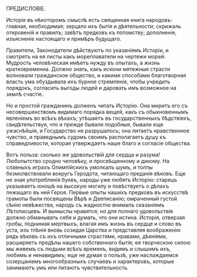 ПРЕДИСЛОВІЕ.

Исторія въ нѣкоторомъ смыслѣ есть священная книга народовъ: главная, необходимая; зерцало ихъ бытія и дѣятельности; скрижаль откровеній и правилъ; завѣтъ предковъ къ потомству; дополненіе, изъясненіе настоящаго и примѣръ будущаго.

Правители, Законодатели дѣйствуютъ по указаніямъ Исторіи, и смотрятъ на ея листы какъ мореплаватели на чертежи морей. Мудрость человѣческая имѣетъ нужду въ опытахъ, а жизнь кратковременна. Должно знать, какъ искони мятежныя страсти волновали гражданское общество, и какими способами благотворная власть ума обуздывала ихъ бурное стремленіе, чтобы учредить порядокъ, согласить выгоды людей и даровать имъ возможное на землѣ счастіе. 

Но и простой гражданинъ долженъ читать Исторію. Она миритъ его съ несовершенствомъ видимаго порядка вещей, какъ съ обыкновеннымъ явленіемъ во всѣхъ вѣкахъ; утѣшаетъ въ государственныхъ бѣдствіяхъ, свидѣтельствуя, что и прежде бывали подобныя, бывали еще ужаснѣйшія, и Государство не разрушалось; она питаетъ нравственное чувство, и праведнымъ судомъ своимъ располагаетъ душу къ справедливости, которая утверждаетъ наше благо и согласіе общества. 

Вотъ польза: сколько же удовольствій для сердца и разума! Любопытство сродно человѣку, и просвѣщенному и дикому. На славныхъ играхъ Олимпійскихъ умолкалъ шумъ, и толпы безмолвствовали вокругъ Геродота, читающаго преданія вѣковъ. Еще не зная употребленія буквъ, народы уже любятъ Исторію: старецъ указываетъ юношѣ на высокую могилу и повѣствуетъ о дѣлахъ лежащаго въ ней Героя. Первые опыты нашихъ предковъ въ искусствѣ грамоты были посвящены Вѣрѣ и Дееписанію; омраченный густой сѣнію невѣжества, народъ съ жадностію внималъ сказаніямъ Лѣтописцевъ. И вымыслы нравятся; но для полнаго удовольствія должно обманывать себя и думать, что они истина. Исторія, отверзая гробы, поднимая мертвыхъ, влагая имъ жизнь въ сердце и слово въ уста, изъ тлѣнія вновь созидая Царства и представляя воображенію рядъ вѣковъ съ ихъ отличными страстями, нравами, дѣяніями, расширяетъ предѣлы нашего собственнаго бытія; ея творческою силою мы живемъ съ людьми всѣхъ временъ, видимъ и слышимъ ихъ, любимъ и ненавидимъ; еще не думая о пользѣ, уже наслаждаемся созерцаніемъ многообразныхъ случаевъ и характеровъ, которые занимаютъ умъ или питаютъ чувствительность.
